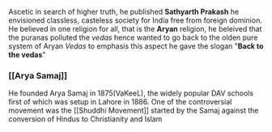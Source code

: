 Ascetic in search of higher truth, he published **Sathyarth Prakash** he envisioned classless, casteless society for India free from foreign dominion.
He believed in one religion for all, that is the **Aryan** religion, he beleived that the puranas polluted the *vedas* hence wanted to go back to the olden pure system of Aryan *Vedas* to emphasis this aspect he gave the slogan "**Back to the vedas**"

### [[Arya Samaj]]
He founded Arya Samaj in 1875(VaKeeL), the widely popular DAV schools first of which was setup in Lahore in 1886.
One of the controversial movement was the [[Shuddhi Movement]] started by the Samaj against the conversion of Hindus to Christianity and Islam 